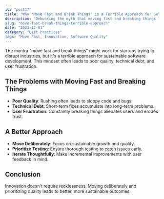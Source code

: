 ```yaml
---
id: "post17"
title: "Why 'Move Fast and Break Things' is a Terrible Approach for Software Development"
description: "Debunking the myth that moving fast and breaking things leads to innovation in software development."
slug: "move-fast-break-things-terrible-approach"
date: "2023-12-01"
category: "Best Practices"
tags: "Move Fast, Innovation, Software Quality"
---
```


The mantra "move fast and break things" might work for startups trying to disrupt industries, but it's a terrible approach for sustainable software development. This mindset often leads to poor quality, technical debt, and user frustration.

## The Problems with Moving Fast and Breaking Things

- **Poor Quality**: Rushing often leads to sloppy code and bugs.
- **Technical Debt**: Short-term fixes accumulate into long-term problems.
- **User Frustration**: Constantly breaking things alienates users and erodes trust.

## A Better Approach

- **Move Deliberately**: Focus on sustainable growth and quality.
- **Prioritize Testing**: Ensure thorough testing to catch issues early.
- **Iterate Thoughtfully**: Make incremental improvements with user feedback in mind.

## Conclusion

Innovation doesn't require recklessness. Moving deliberately and prioritizing quality leads to better, more sustainable outcomes.
